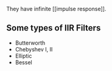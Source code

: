 They have infinite [[impulse response]].

## Some types of IIR Filters
- Butterworth
- Chebyshev I, II
- Elliptic
- Bessel